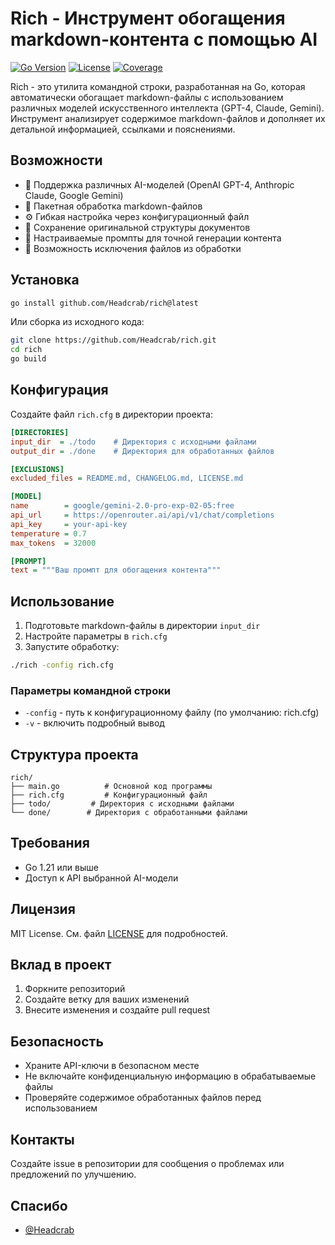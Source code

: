 # Rich - Инструмент обогащения markdown-контента с помощью AI

[![Go Version](https://img.shields.io/github/go-mod/go-version/Headcrab/rich)](https://go.dev)
[![License](https://img.shields.io/github/license/Headcrab/rich)](LICENSE)
[![Coverage](https://codecov.io/gh/Headcrab/rich/graph/badge.svg)](https://codecov.io/gh/Headcrab/rich)

Rich - это утилита командной строки, разработанная на Go, которая автоматически обогащает markdown-файлы с использованием различных моделей искусственного интеллекта (GPT-4, Claude, Gemini). Инструмент анализирует содержимое markdown-файлов и дополняет их детальной информацией, ссылками и пояснениями.

## Возможности

- 🤖 Поддержка различных AI-моделей (OpenAI GPT-4, Anthropic Claude, Google Gemini)
- 📁 Пакетная обработка markdown-файлов
- ⚙️ Гибкая настройка через конфигурационный файл
- 🔄 Сохранение оригинальной структуры документов
- 🎯 Настраиваемые промпты для точной генерации контента
- 🚫 Возможность исключения файлов из обработки

## Установка

```bash
go install github.com/Headcrab/rich@latest
```

Или сборка из исходного кода:

```bash
git clone https://github.com/Headcrab/rich.git
cd rich
go build
```

## Конфигурация

Создайте файл `rich.cfg` в директории проекта:

```ini
[DIRECTORIES]
input_dir  = ./todo    # Директория с исходными файлами
output_dir = ./done    # Директория для обработанных файлов

[EXCLUSIONS]
excluded_files = README.md, CHANGELOG.md, LICENSE.md

[MODEL]
name        = google/gemini-2.0-pro-exp-02-05:free
api_url     = https://openrouter.ai/api/v1/chat/completions
api_key     = your-api-key
temperature = 0.7
max_tokens  = 32000

[PROMPT]
text = """Ваш промпт для обогащения контента"""
```

## Использование

1. Подготовьте markdown-файлы в директории `input_dir`
2. Настройте параметры в `rich.cfg`
3. Запустите обработку:

```bash
./rich -config rich.cfg
```

### Параметры командной строки

- `-config` - путь к конфигурационному файлу (по умолчанию: rich.cfg)
- `-v` - включить подробный вывод

## Структура проекта

```tree
rich/
├── main.go          # Основной код программы
├── rich.cfg         # Конфигурационный файл
├── todo/         # Директория с исходными файлами
└── done/        # Директория с обработанными файлами
```

## Требования

- Go 1.21 или выше
- Доступ к API выбранной AI-модели

## Лицензия

MIT License. См. файл [LICENSE](LICENSE) для подробностей.

## Вклад в проект

1. Форкните репозиторий
2. Создайте ветку для ваших изменений
3. Внесите изменения и создайте pull request

## Безопасность

- Храните API-ключи в безопасном месте
- Не включайте конфиденциальную информацию в обрабатываемые файлы
- Проверяйте содержимое обработанных файлов перед использованием

## Контакты

Создайте issue в репозитории для сообщения о проблемах или предложений по улучшению.

## Спасибо

- [@Headcrab](https://github.com/Headcrab)
